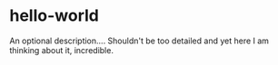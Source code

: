 # hello-world
An optional description.... Shouldn't be too detailed and yet here I am thinking about it, incredible.
